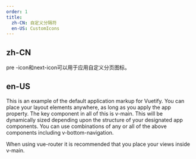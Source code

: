 ```yaml
---
order: 1
title:
  zh-CN: 自定义分隔符
  en-US: CustomIcons
---
```


## zh-CN

pre -icon和next-icon可以用于应用自定义分页图标。

## en-US

This is an example of the default application markup for Vuetify. You can place your layout elements anywhere, as long as you apply the app property. The key component in all of this is v-main. This will be dynamically sized depending upon the structure of your designated app components. You can use combinations of any or all of the above components including v-bottom-navigation.

When using vue-router it is recommended that you place your views inside v-main.
